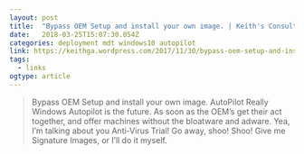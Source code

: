 ```yaml
---
layout: post 
title:  "Bypass OEM Setup and install your own image. | Keith's Consulting Blog" 
date:   2018-03-25T15:07:30.054Z 
categories: deployment mdt windows10 autopilot
link: https://keithga.wordpress.com/2017/11/30/bypass-oem-setup-and-install-your-own-image/ 
tags:
  - links
ogtype: article 
---
```


> Bypass OEM Setup and install your own image.
AutoPilot
Really Windows Autopilot is the future. As soon as the OEM’s get their act together, and offer machines without the bloatware and adware. Yea, I’m talking about you Anti-Virus Trial! Go away, shoo! Shoo! Give me Signature Images, or I’ll do it myself.

